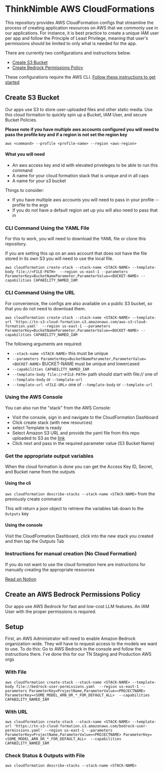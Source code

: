 # ThinkNimble AWS CloudFormations

This repository provides AWS CloudFormation configs that streamline the process of creating application resources on AWS that we commonly use in our applications. For instance, it is best practice to create a unique IAM user per app and follow the Principle of Least Privilege, meaning that user's permissions should be limited to only what is needed for the app.

There are currently two configurations and instructions below.

- [Create S3 Bucket](#create-s3-bucket)
- [Create Bedrock Permissions Policy](#create-a-bedrock-permissions-policy)

These configurations require the AWS CLI. [Follow these instructions to get started](https://docs.aws.amazon.com/cli/latest/userguide/getting-started-install.html)

## Create S3 Bucket

Our apps use S3 to store user-uploaded files and other static media. Use this cloud formaiton to quickly spin up a Bucket, IAM User, and secure Bucket Policies.

**Please note if you have multiple aws accounts configured you will need to pass the profile key and if a region is not set the region key**

```term
aws <command> --profile <profile-name> --region <aws-region>
```

#### What you will need

- An aws access key and id with elevated priveleges to be able to run this command
- A name for your cloud formation stack that is unique and in all caps
- A name for your s3 bucket

Things to consider: 

- If you have multiple aws accounts you will need to pass in your profile --profile <name> to the args
- If you do not have a default region set up you will also need to pass that in


### CLI Command Using the YAML File

For this to work, you will need to download the YAML file or clone this repository.

If you are setting this up on an aws account that does not have the file stored in its own S3 you will need to use the local file. 



```term
aws cloudformation create-stack --stack-name <STACK-NAME> --template-body file://<FILE-PATH>  --region us-east-1 --parameters ParameterKey=BucketNameParameter,ParameterValue=<BUCKET-NAME> --capabilities CAPABILITY_NAMED_IAM
```

### CLI Command Using the URL

For convenience, the configs are also available on a public S3 bucket, so that you do not need to download them.

```term
aws cloudformation create-stack --stack-name <STACK-NAME> --template-url 'https://tn-s3-cloud-formation.s3.amazonaws.com/aws-s3-cloud-formation.yaml'  --region us-east-1 --parameters ParameterKey=BucketNameParameter,ParameterValue=<BUCKET-NAME> --capabilities CAPABILITY_NAMED_IAM
```

The following arguments are required:

- `--stack-name <STACK-NAME>` this must be unique
- `--parameters ParameterKey=BucketNameParameter,ParameterValue=<BUCKET-NAME>` BUCKET-NAME must be unique and lowercased
- `--capabilities CAPABILITY_NAMED_IAM`
- `--template-body file://<FILE-PATH>` path should start with file:// one of `--template-body` or `--template-url`
- `--template-url <FILE-URL>` one of `--template-body` or `--template-url`

### Using the AWS Console

You can also run the "stack" from the AWS Console:

- Visit the console, sign in and navigate to the CloudFormation Dashboard
- Click create stack (with new resources)
- select Template is ready
- Select Amazon S3 URL and provide the yaml file from this repo uploaded to S3 as the [link](https://tn-s3-cloud-formation.s3.amazonaws.com/aws-s3-cloud-formation.yaml)
- Click next and pass in the required parameter value (S3 Bucket Name)

### Get the appropriate output variables

When the cloud formation is done you can get the Access Key ID, Secret, and Bucket name from the outputs

#### Using the cli

`aws cloudformation describe-stacks --stack-name <STACK-NAME>` from the previously create command

This will return a json object to retrieve the variables tab down to the `Outputs` key

#### Using the console

Visit the CloudFormation Dashboard, click into the new stack you created and then tap the Outputs Tab

### Instructions for manual creation (No Cloud Formation)

If you do not want to use the cloud formation here are instructions for manually creating the appropriate resources

[Read on Notion](https://www.notion.so/thinknimble/AWS-b5e1ffd8f06d459788515843fea41418#c723773015fd436c9ba801ba663dda13)

## Create an AWS Bedrock Permissions Policy

Our apps use AWS Bedrock for fast and low-cost LLM features. An IAM User with the proper permissions is required.

## Setup

First, an AWS Administrator will need to enable Amazon Bedrock organization-wide. They will have to request access to the models we want to use. To do this: Go to AWS Bedrock in the console and follow the instructions there. I've done this for our TN Staging and Production AWS orgs

### With File

```term
aws cloudformation create-stack --stack-name <STACK-NAME> --template-body file://bedrock-user-permissions.yaml  --region us-east-1 --parameters ParameterKey=ProjectName,ParameterValue=<PROJECTNAME> ParameterKey=<SOME_MODEL_ARN_OR_*_FOR_DEFAULT_ALL>  --capabilities CAPABILITY_NAMED_IAM
```

### With URL

```term
aws cloudformation create-stack --stack-name <STACK-NAME> --template-url 'https://tn-s3-cloud-formation.s3.amazonaws.com/bedrock-user-permissions.yaml' --region us-east-1 --parameters ParameterKey=ProjectName,ParameterValue=<PROJECTNAME> ParameterKey=<SOME_MODEL_ARN_OR_*_FOR_DEFAULT_ALL>  --capabilities CAPABILITY_NAMED_IAM
```

### Check Status & Outputs with File

```term
aws cloudformation describe-stacks --stack-name <STACK-NAME>
```
